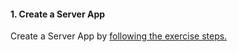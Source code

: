 #### 1. Create a Server App

Create a Server App by [following the exercise steps.](https://safe.my.trailhead.com/content/safe/modules/publish-workflows-to-the-web/share-content-in-fme-server?trail_id=trail-publish-workflows-to-the-web#fme-server-apps)


